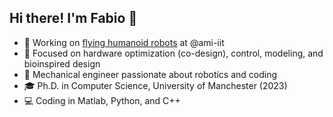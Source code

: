 ## Hi there! I'm Fabio 👋

- 🔭 Working on [flying humanoid robots](https://ami.iit.it/it/aerial-humanoid-robotics) at @ami-iit
- 🌱 Focused on hardware optimization (co-design), control, modeling, and bioinspired design
- 🤖 Mechanical engineer passionate about robotics and coding
- 🎓 Ph.D. in Computer Science, University of Manchester (2023)
- 💻 Coding in Matlab, Python, and C++
